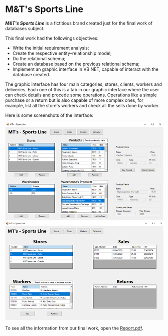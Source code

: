 # M&T's Sports Line

*__M&T's Sports Line__* is a fictitious brand created just for the final work of databases subject.

This final work had the followings objectives:

- Write the initial requirement analysis;
- Create the respective entity–relationship model;
- Do the relational schema;
- Create an database based on the previous relational schema;
- Implement an graphic interface in VB.NET, capable of interact with the database created. 

The graphic interface has four main categories, stores, clients, workers and deliveries. Each one of this is a tab in our graphic interface where the user 
can check details and procede some operations. Operations like a simple purchase or a return but is also capable of more complex ones, for example, list all
the store's workers and check all the sells done by worker.

Here is some screenshots of the interface:

<img src="Resources\Screenshot_1.png" width="749" heigth="387">
<img src="Resources\Screenshot_2.png" width="739" heigth="387">

To see all the information from our final work, open the [Report.pdf](https://github.com/tiagoadonis/MTsSportsLine/blob/master/Report.pdf).
